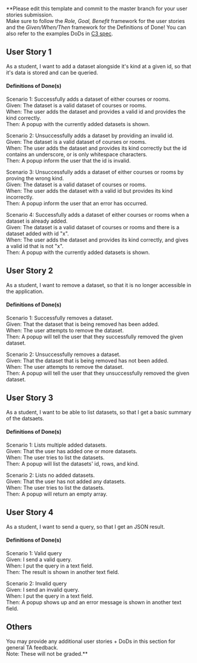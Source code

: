**Please edit this template and commit to the master branch for your user stories submission.   
Make sure to follow the *Role, Goal, Benefit* framework for the user stories and the *Given/When/Then* framework for the Definitions of Done! You can also refer to the examples DoDs in [C3 spec](https://sites.google.com/view/ubc-cpsc310-21w2-intro-to-se/project/checkpoint-3).

## User Story 1
As a student, I want to add a dataset alongside it's kind at a given id, so that it's data is stored and can be queried.


#### Definitions of Done(s)
Scenario 1: Successfully adds a dataset of either courses or rooms.  
Given: The dataset is a valid dataset of courses or rooms.  
When: The user adds the dataset and provides a valid id and provides the kind correctly.  
Then: A popup with the currently added datasets is shown.

Scenario 2: Unsuccessfully adds a dataset by providing an invalid id.  
Given: The dataset is a valid dataset of courses or rooms.  
When: The user adds the dataset and provides its kind correctly but the id contains an underscore, or is only whitespace characters.  
Then: A popup inform the user that the id is invalid.

Scenario 3: Unsuccessfully adds a dataset of either courses or rooms by proving the wrong kind.  
Given: The dataset is a valid dataset of courses or rooms.  
When: The user adds the dataset with a valid id but provides its kind incorrectly.  
Then: A popup inform the user that an error has occurred.

Scenario 4: Successfully adds a dataset of either courses or rooms when a dataset is already added.  
Given: The dataset is a valid dataset of courses or rooms and there is a dataset added with id "x".  
When: The user adds the dataset and provides its kind correctly, and gives a valid id that is not "x".  
Then: A popup with the currently added datasets is shown.

## User Story 2
As a student, I want to remove a dataset, so that it is no longer accessible in the application.


#### Definitions of Done(s)
Scenario 1: Successfully removes a dataset.  
Given: That the dataset that is being removed has been added.  
When: The user attempts to remove the dataset.  
Then: A popup will tell the user that they successfully removed the given dataset.

Scenario 2: Unsuccessfully removes a dataset.  
Given: That the dataset that is being removed has not been added.  
When: The user attempts to remove the dataset.  
Then: A popup will tell the user that they unsuccessfully removed the given dataset.

## User Story 3
As a student, I want to be able to list datasets, so that I get a basic summary of the datsaets.


#### Definitions of Done(s)
Scenario 1: Lists multiple added datasets.  
Given: That the user has added one or more datasets.  
When: The user tries to list the datasets.  
Then: A popup will list the datasets' id, rows, and kind.

Scenario 2: Lists no added datasets.  
Given: That the user has not added any datasets.  
When: The user tries to list the datasets.  
Then: A popup will return an empty array.

## User Story 4
As a student, I want to send a query, so that I get an JSON result.


#### Definitions of Done(s)
Scenario 1: Valid query  
Given: I send a valid query.  
When: I put the query in a text field.  
Then: The result is shown in another text field.

Scenario 2: Invalid query  
Given: I send an invalid query.  
When: I put the query in a text field.  
Then: A popup shows up and an error message is shown in another text field.

## Others
You may provide any additional user stories + DoDs in this section for general TA feedback.  
Note: These will not be graded.**
